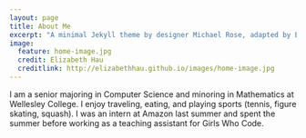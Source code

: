 ```yaml
---
layout: page
title: About Me
excerpt: "A minimal Jekyll theme by designer Michael Rose, adapted by Elizabeth Hau."
image:
  feature: home-image.jpg
  credit: Elizabeth Hau
  creditlink: http://elizabethhau.github.io/images/home-image.jpg
---
```


I am a senior majoring in Computer Science and minoring in Mathematics at Wellesley College. I enjoy traveling, eating, and playing sports (tennis, figure skating, squash). I was an intern at Amazon last summer and spent the summer before working as a teaching assistant for Girls Who Code.
